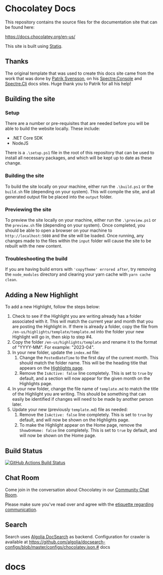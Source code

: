 # Chocolatey Docs

This repository contains the source files for the documentation site that can be found here:

https://docs.chocolatey.org/en-us/

This site is built using [Statiq](https://statiq.dev/).

## Thanks

The original template that was used to create this docs site came from the work that was done by [Patrik Svensson](https://github.com/patriksvensson), on his [Spectre.Console](https://spectresystems.github.io/spectre.console/) and [Spectre.Cli](https://spectresystems.github.io/spectre.cli/) docs sites. Huge thank you to Patrik for all his help!

## Building the site

### Setup

There are a number or pre-requisites that are needed before you will be able to build the website locally.  These include:

* .NET Core SDK
* NodeJS

There is a `.\setup.ps1` file in the root of this repository that can be used to install all necessary packages, and which will be kept up to date as these change.

### Building the site

To build the site locally on your machine, either run the `.\build.ps1` or the `build.sh` file (depending on your system).  This will compile the site, and all generated output file be placed into the `output` folder.

### Previewing the site

To preview the site locally on your machine, either run the `.\preview.ps1` or the `preview.sh` file (depending on your system).  Once completed, you should be able to open a browser on your machine to `http://localhost:5080` and the site will be loaded.  Once running, any changes made to the files within the `input` folder will cause the site to be rebuilt with the new content.

### Troubleshooting the build

If you are having build errors with `'copyTheme' errored after`, try removing the `node_modules` directory and clearing your yarn cache with `yarn cache clean`.

## Adding a New Highlight

To add a new Highlight, follow the steps below:

1. Check to see if the Highlight you are writing already has a folder associated with it. This will match the current year and month that you are posting the Highlight in. If there is already a folder, copy the file from `/en-us/highlights/template/template.md` into the folder your new Highlight will go in, then skip to step #4.
1. Copy the folder `/en-us/highlights/template` and rename it to the format of "YYYY-MM". For example: "2023-04".
1. In your new folder, update the `index.md` file:
    1. Change the `PostedDateTime` to the first day of the current month. This should match the folder name. This will be the heading title that appears on the [Highlights page](xref:highlights).
    1. Remove the `IsActive: false` line completely. This is set to `true` by default, and a section will now appear for the given month on the Highlights page.
1. In your new folder, change the file name of `template.md` to match the title of the Highlight you are writing. This should be something that can easily be identified if changes will need to be made by another person later.
1. Update your new (previously `template.md`) file as needed:
    1. Remove the `IsActive: false` line completely. This is set to `true` by default, and will now be shown on the Highlights page.
    1. To make the Highlight appear on the Home page, remove the `ShowOnHome: false` line completely. This is set to `true` by default, and will now be shown on the Home page.

## Build Status

[![GitHub Actions Build Status](https://github.com/chocolatey/docs/workflows/Publish%20Documentation/badge.svg)](https://github.com/chocolatey/docs/actions?query=workflow%3A%22Build+Pull+Request%22)

## Chat Room
Come join in the conversation about Chocolatey in our [Community Chat Room](https://ch0.co/community).

Please make sure you've read over and agree with the [etiquette regarding communication](https://github.com/chocolatey/choco/blob/master/README.md#etiquette-regarding-communication).

## Search

Search uses [Algolia DocSearch](https://docsearch.algolia.com/) as backend.
Configuration for crawler is available at https://github.com/algolia/docsearch-configs/blob/master/configs/chocolatey.json.# docs
# docs
